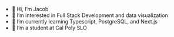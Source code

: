 - 👋 Hi, I’m Jacob
- 👀 I’m interested in Full Stack Development and data visualization
- 🌱 I’m currently learning Typescript, PostgreSQL, and Next.js
- 💞️ I’m a student at Cal Poly SLO 
